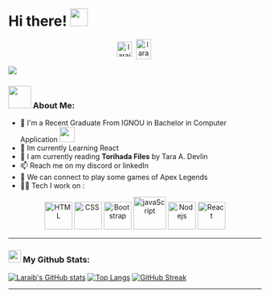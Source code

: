 

<!--
**l4r4ib/l4r4ib** is a ✨ _special_ ✨ repository because its `README.md` (this file) appears on your GitHub profile.

Here are some ideas to get you started:

- 🔭 I’m currently working on ...https://gfycat.com/disgustingcharmingkissingbug
 I’m currently learning ...
- 👯 I’m looking to collaborate on ...
- 🤔 I’m looking for help with ...
- 💬 Ask me about ...
 How to reach me: ...
- 😄 Pronouns: ...
- ⚡ Fun fact: ...
-->  
# Hi there! <img src="https://github.com/TheDudeThatCode/TheDudeThatCode/blob/master/Assets/Hi.gif" width="35" />


<p align="center">
<a href="https://www.linkedin.com/in/laraib-shuja-66089b248" target="blank"><img align="center" src="https://cdn.jsdelivr.net/npm/simple-icons@3.0.1/icons/linkedin.svg" alt="laraibShuja" height="30" width="30" /></a>&nbsp;
<a href="http://discord.com/users/lara1B#7011" target="blank"><img align="center" src="https://cdn.jsdelivr.net/npm/simple-icons@3.0.1/icons/discord.svg" alt="lara1B#7011" height="40" width="30" /></a>&nbsp;
</p>

![](https://camo.githubusercontent.com/992babdffd8c74a1502de375fbdf7e4d54773242/68747470733a2f2f6d656469612e67697068792e636f6d2f6d656469612f53576f536b4e36447854737a71494b4571762f67697068792e676966)

### <img src="https://github.com/TheDudeThatCode/TheDudeThatCode/blob/master/Assets/Developer.gif" width="45" /> About Me:
- 🏦 I'm a Recent Graduate From IGNOU in Bachelor in Computer Application
      <img src="https://media.giphy.com/media/WUlplcMpOCEmTGBtBW/giphy.gif" width="30">
- 🌱 Im currently Learning React 
- 📖 I am currently reading **Torihada Files** by Tara A. Devlin
- 📫 Reach me on my discord or linkedIn 
- 👯 We can connect to play some games of Apex Legends
- 🧑‍💻 Tech I work on :

<p align="center">
      <img src="https://www.vectorlogo.zone/logos/w3_html5/w3_html5-icon.svg" alt="HTML" width="55" height="55"/>
      <img src="https://www.vectorlogo.zone/logos/w3_css/w3_css-icon.svg" alt="CSS" width="55" height="55"/>
      <img src="https://www.vectorlogo.zone/logos/getbootstrap/getbootstrap-icon.svg" alt="Bootstrap" width="55" height="55"/>
      <img src="https://www.vectorlogo.zone/logos/javascript/javascript-icon.svg" alt="javaScript" width="65" height="65"/>  
      <img src="https://www.vectorlogo.zone/logos/nodejs/nodejs-icon.svg" alt="Nodejs" width="55" height="55"/>
      <img src="https://www.vectorlogo.zone/logos/reactjs/reactjs-icon.svg" alt="React" width="55" height="55"/>
      
<!--    <img src="https://www.vectorlogo.zone/logos/mongodb/mongodb-icon.svg" alt="mongodb" width="45" height="55"/> 
            <img src="https://www.vectorlogo.zone/logos/js_webpack/js_webpack-icon.svg" alt="WebPack" width="55" height="55"/> 
      <img src="https://www.vectorlogo.zone/logos/git-scm/git-scm-icon.svg" alt="GIT" width="55" height="55"/>   -->
</p>

---
### <img src='https://media1.giphy.com/media/du3J3cXyzhj75IOgvA/giphy.gif?cid=ecf05e47x2g034i9pzwtzzsd3xgg2w9nr94t4tflbbgo3008&rid=giphy.gif' width='25' /> My Github Stats:
[![Laraib's GitHub stats](https://github-readme-stats.vercel.app/api?username=l4r4ib&show_icons=true&theme=synthwave)](https://github.com/l4r4ib/github-readme-stats)
[![Top Langs](https://github-readme-stats.vercel.app/api/top-langs/?username=l4r4ib)](https://github.com/l4r4ib/github-readme-stats)
[![GitHub Streak](https://github-readme-streak-stats.herokuapp.com/?user=l4r4ib&theme=dark)](https://git.io/streak-stats)




---



<!-- ### <img align ='center' src='https://media2.giphy.com/media/UQDSBzfyiBKvgFcSTw/giphy.gif?cid=ecf05e47p3cd513axbek3f56ti3jzizq8hincw20jauyyfyw&rid=giphy.gif' width ='29' /> Here's some humor for you:
<img src="https://readme-jokes.vercel.app/api" alt="Error fetching resource, Refresh again to view Jokes Card" width = '11000' />
 -->
